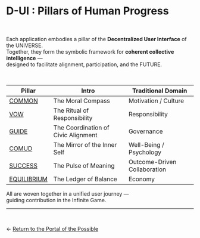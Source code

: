 # D-UI : Pillars of Human Progress

<br>

Each application embodies a pillar of the **Decentralized User Interface** of the UNIVERSE.  
Together, they form the symbolic framework for **coherent collective intelligence** —  
designed to facilitate alignment, participation, and the FUTURE.

<br>

| Pillar                      | Intro                                | Traditional Domain             |
|-----------------------------|----------------------------------------|---------------------------------|
| [COMMON](4.1%20COMMON.md)       | The Moral Compass                   | Motivation / Culture            |
| [VOW](4.2%20VOW.md)             | The Ritual of Responsibility        | Responsibility                  |
| [GUIDE](4.3%20GUIDE.md)         | The Coordination of Civic Alignment | Governance                      |
| [COMUD](4.4%20COMUD.md)         | The Mirror of the Inner Self        | Well-Being / Psychology         |
| [SUCCESS](4.5%20SUCCESS.md)     | The Pulse of Meaning                | Outcome-Driven Collaboration    |
| [EQUILIBRIUM](4.6%20EQUILIBRIUM.md) | The Ledger of Balance                | Economy                         |

All are woven together in a unified user journey —  
guiding contribution in the Infinite Game.

---
<br>

← [Return to the Portal of the Possible](../README.md#portal)

